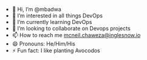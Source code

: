 - 👋 Hi, I’m @mbadwa
- 👀 I’m interested in all things DevOps
- 🌱 I’m currently learning DevOps
- 💞️ I’m looking to collaborate on Devops projects
- 📫 How to reach me mcneil.chaweza@inglesnow.io
- 😄 Pronouns: He/Him/His
- ⚡ Fun fact: I like planting Avocodos

<!---
mbadwa/mbadwa is a ✨ special ✨ repository because its `README.md` (this file) appears on your GitHub profile.
You can click the Preview link to take a look at your changes.
--->
